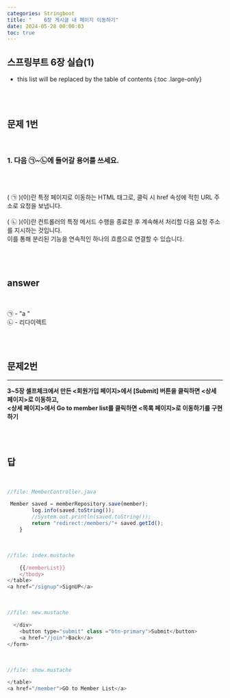 ```yaml
---
categories: Stringboot
title: "	6장 게시글 내 페이지 이동하기"
date: 2024-05-28 00:00:03
toc: true
---
```

## 스프링부트 6장 실습(1)
* this list will be replaced by the table of contents
{:toc .large-only}
  <br> 
  <br>
  <br>
  <br>

## 문제 1번

<br>

### 1. 다음 ㉠~㉡에 들어갈 용어를 쓰세요.

<br>
<br>

(  ㉠  )(이)란 특정 페이지로 이동하는 HTML 태그로, 클릭 시 href 속성에 적힌 URL 주소로 요청을 보냅니다.
<br>
<br>
(  ㉡  )(이)란 컨트롤러의 특정 메서드 수행을 종료한 후 계속해서 처리할 다음 요청 주소를 지시하는 것입니다. 
<br>이를 통해 분리된 기능을 연속적인 하나의 흐름으로 연결할 수 있습니다.
<br>
​<br>
<br>
<br>

## answer
<br>

㉠ - "a <a>"   <br>
㉡ - 리다이렉트 <br>

<br>

<br>

## 문제2번
___
**3~5장 셀프체크에서 만든 <회원가입 페이지>에서 [Submit] 버튼을 클릭하면 <상세 페이지>로 이동하고,**
<br>
**<상세 페이지>에서 Go to member list를 클릭하면 <목록 페이지>로 이동하기를 구현하기**
<br>
<br>
<br>
<br>

## 답

<br>

```js
//file: MemberController.java

 Member saved = memberRepository.save(member);
        log.info(saved.toString());
        //System.out.println(saved.toString());
        return "redirect:/members/"+ saved.getId();
    }

```
<br>

```js
//file: index.mustache

    {{/memberList}}
    </tbody>
</table>
<a href="/signup">SignUP</a>
```
<br>

```js
//file: new.mustache

  </div>
    <button type="submit" class ="btn-primary">Submit</button>
    <a href="/join">Back</a>
</form>
```

<br>

```js
//file: show.mustache

</table>
<a href="/member">GO to Member List</a>

```

<br>
<br>
